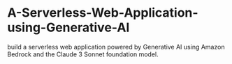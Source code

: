 # A-Serverless-Web-Application-using-Generative-AI
build a serverless web application powered by Generative AI using Amazon Bedrock and the Claude 3 Sonnet foundation model.
